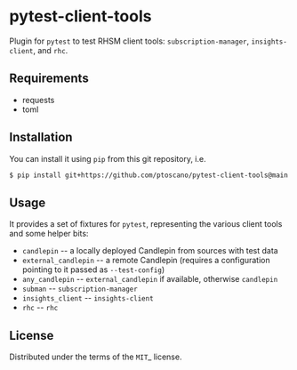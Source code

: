 # pytest-client-tools

Plugin for `pytest` to test RHSM client tools: `subscription-manager`,
`insights-client`, and `rhc`.

## Requirements

- requests
- toml

## Installation

You can install it using `pip` from this git repository, i.e.

```bash
$ pip install git+https://github.com/ptoscano/pytest-client-tools@main
```

## Usage

It provides a set of fixtures for `pytest`, representing the various client tools
and some helper bits:
- `candlepin` -- a locally deployed Candlepin from sources with test data
- `external_candlepin` -- a remote Candlepin (requires a configuration pointing
  to it passed as `--test-config`)
- `any_candlepin` -- `external_candlepin` if available, otherwise `candlepin`
- `subman` -- `subscription-manager`
- `insights_client` -- `insights-client`
- `rhc` -- `rhc`

## License

Distributed under the terms of the `MIT`_ license.
